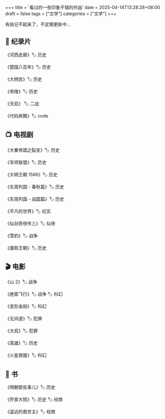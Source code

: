 +++
title = '看过的一些印象不错的作品'
date = 2025-04-14T13:28:28+08:00
draft = false
tags = ["文学"]
categories = ["文学"]
+++

有些记不起来了，不定期更新中...

## 📸 纪录片

《河西走廊》🏷️ 历史

《楚国八百年》🏷️ 历史

《大明宫》🏷️ 历史

《帝陵》🏷️ 历史

《天启》 🏷️ 二战

《代码奔腾》🏷️ code

## 📺 电视剧

《大秦帝国之裂变》🏷️ 历史

《军师联盟》🏷️ 历史

《大明王朝 1566》🏷️ 历史

《东周列国 - 春秋篇》🏷️ 历史

《东周列国 - 战国篇》🏷️ 历史

《平凡的世界》🏷️ 纪实

《仙剑奇侠传三》🏷️ 仙侠

《雪豹》🏷️ 战争

《康熙王朝》🏷️ 历史

## 🎬 电影

《山 2》🏷️ 战争

《绝密飞行》🏷️ 战争 🏷️ 科幻

《变形金刚》🏷️ 科幻

《无间道》🏷️ 犯罪

《大叔》🏷️ 犯罪

《英雄》🏷️ 历史

《火星救援》🏷️ 科幻

## 📖 书

《明朝那些事儿》🏷️ 历史

《乔家大院》🏷️ 历史 🏷️ 经商

《遥远的救世主》🏷️ 经商
